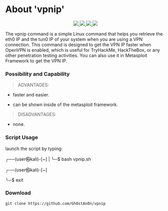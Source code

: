 # About 'vpnip'

<p align="center">
   </a>
      <a href="https://github.com/Gh0stAn0n/vpnip">
      <img src="https://img.shields.io/badge/Version-1.0.0-darkgreen">
        <img src="https://img.shields.io/badge/Release%20Date-march%202022-purple">
  <img src="https://shields.io/badge/Bash-100%25-066da5">
  <img src="https://shields.io/badge/Platform-Linux-darkred">
    </a>
  </p>
</p>

The vpnip command is a simple Linux command that helps you retrieve the eth0 IP and the tun0 IP of your system when you are using a VPN connection. This command is designed to get the VPN IP faster when OpenVPN is enabled, which is useful for TryHackMe, HackTheBox, or any other penetration testing activities. You can also use it in Metasploit Framework to get the VPN IP.

### Possibility and Capability

> ADVANTAGES:

- faster and easier.

- can be shown inside of the metasploit framework.

> DISADVANTAGES:

- none.

### Script Usage

launch the script by typing:

┌──(user㉿kali)-[~]
|
└─$ bash vpnip.sh

┌──(user㉿kali)-[~]

└─$ exit

### Download

    git clone https://github.com/Gh0stAn0n/vpnip
